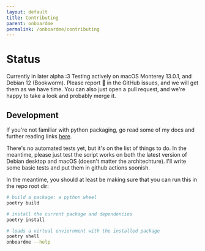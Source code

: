 ```yaml
---
layout: default
title: Contributing
parent: onboardme
permalink: /onboardme/contributing
---
```


# Status
Currently in later alpha :3 Testing actively on macOS Monterey 13.0.1, and Debian 12 (Bookworm). Please report 🐛 in the GitHub issues, and we will get them as we have time. You can also just open a pull request, and we're happy to take a look and probably merge it.

## Development
If you're not familiar with python packaging, go read some of my docs and further reading links [here](/onboardme/python/packaging).

There's no automated tests yet, but it's on the list of things to do. In the meantime, please just test the script works on both the latest version of Debian desktop and macOS (doesn't matter the architechture). I'll write some basic tests and put them in github actions soonish.

In the meantime, you should at least be making sure that you can run this in the repo root dir:

```bash
# build a package: a python wheel
poetry build

# install the current package and dependencies
poetry install

# loads a virtual enviornment with the installed package
poetry shell
onboardme --help
```
